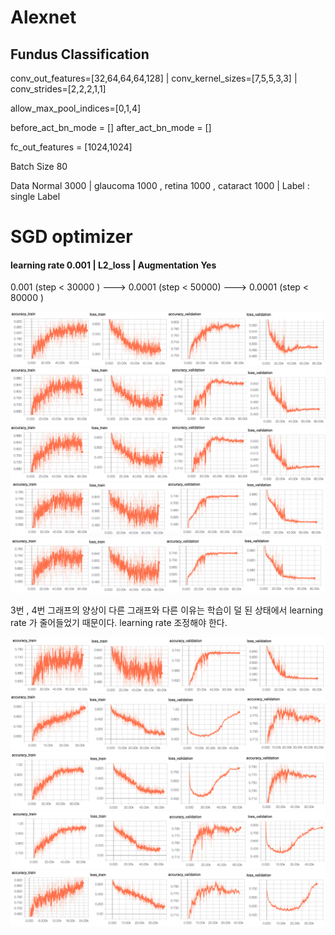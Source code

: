 # Alexnet

## Fundus Classification 

conv_out_features=[32,64,64,64,128] | conv_kernel_sizes=[7,5,5,3,3] | conv_strides=[2,2,2,1,1]

allow_max_pool_indices=[0,1,4]

before_act_bn_mode = [] after_act_bn_mode = []

fc_out_features = [1024,1024]

Batch Size 80 

Data Normal 3000 | glaucoma 1000 , retina 1000 , cataract 1000 | Label : single Label 

# SGD optimizer 

#### learning rate 0.001 | L2_loss | Augmentation Yes

0.001 (step < 30000 ) ---> 0.0001 (step < 50000)  ---> 0.0001 (step < 80000 )

![Alt_text](../../readme_pic/fundus_9_0_result.png)
![Alt_text](../../readme_pic/fundus_9_1_result_.png)
![Alt_text](../../readme_pic/fundus_9_2_result_.png)
![Alt_text](../../readme_pic/fundus_9_3_result.png)
![Alt_text](../../readme_pic/fundus_9_4_result.png)

3번 , 4번 그래프의 양상이 다른 그래프와 다른 이유는 
학습이 덜 된 상태에서 learning rate 가 줄어들었기 때문이다.
learning rate 조정해야 한다.

![Alt_text](../../readme_pic/fundus_9_5_result.png)
![Alt_text](../../readme_pic/fundus_9_6_result.png)
![Alt_text](../../readme_pic/fundus_9_7_result.png)
![Alt_text](../../readme_pic/fundus_9_8_result.png)
![Alt_text](../../readme_pic/fundus_9_9_result.png)


